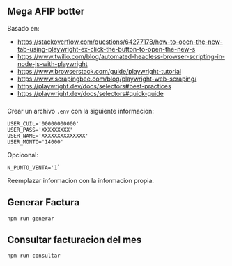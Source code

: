 ## Mega AFIP botter

Basado en:

* https://stackoverflow.com/questions/64277178/how-to-open-the-new-tab-using-playwright-ex-click-the-button-to-open-the-new-s
* https://www.twilio.com/blog/automated-headless-browser-scripting-in-node-js-with-playwright
* https://www.browserstack.com/guide/playwright-tutorial
* https://www.scrapingbee.com/blog/playwright-web-scraping/
* https://playwright.dev/docs/selectors#best-practices
* https://playwright.dev/docs/selectors#quick-guide

###

Crear un archivo `.env` con la siguiente informacion:

```
USER_CUIL='00000000000'
USER_PASS='XXXXXXXXX'
USER_NAME='XXXXXXXXXXXXXX'
USER_MONTO='14000'
```

Opcioonal:
```
N_PUNTO_VENTA='1`
```

Reemplazar informacion con la informacion propia.



## Generar Factura

```
npm run generar
```

## Consultar facturacion del mes

```
npm run consultar
```
